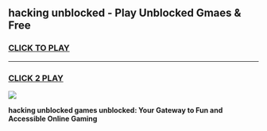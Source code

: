 
## hacking unblocked - Play Unblocked Gmaes & Free
<h3>
<a href="https://news.freeplayer.one?title=hacking_unblocked&ref=23F">CLICK TO PLAY</a></h3>
<hr>

<h3>
<a href="https://news.freeplayer.one?title=hacking_unblocked&ref=23F">CLICK 2 PLAY</a>
  
</h3>

<a href="https://news.freeplayer.one?title=hacking_unblocked&ref=23F/"><img src="https://clearcache.store/games.png"></a>


**hacking unblocked games unblocked: Your Gateway to Fun and Accessible Online Gaming**
